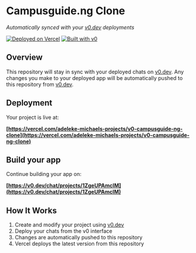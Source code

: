 # Campusguide.ng Clone

*Automatically synced with your [v0.dev](https://v0.dev) deployments*

[![Deployed on Vercel](https://img.shields.io/badge/Deployed%20on-Vercel-black?style=for-the-badge&logo=vercel)](https://vercel.com/adeleke-michaels-projects/v0-campusguide-ng-clone)
[![Built with v0](https://img.shields.io/badge/Built%20with-v0.dev-black?style=for-the-badge)](https://v0.dev/chat/projects/1ZgeUPAmclM)

## Overview

This repository will stay in sync with your deployed chats on [v0.dev](https://v0.dev).
Any changes you make to your deployed app will be automatically pushed to this repository from [v0.dev](https://v0.dev).

## Deployment

Your project is live at:

**[https://vercel.com/adeleke-michaels-projects/v0-campusguide-ng-clone](https://vercel.com/adeleke-michaels-projects/v0-campusguide-ng-clone)**

## Build your app

Continue building your app on:

**[https://v0.dev/chat/projects/1ZgeUPAmclM](https://v0.dev/chat/projects/1ZgeUPAmclM)**

## How It Works

1. Create and modify your project using [v0.dev](https://v0.dev)
2. Deploy your chats from the v0 interface
3. Changes are automatically pushed to this repository
4. Vercel deploys the latest version from this repository
